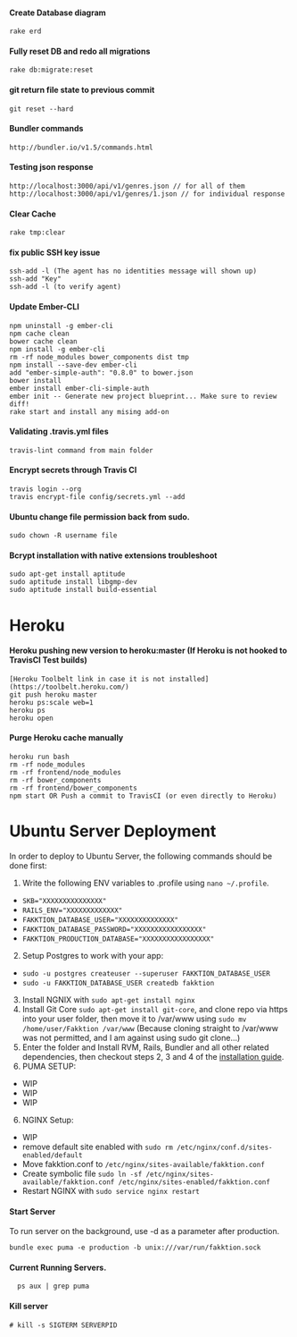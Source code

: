 #### Create Database diagram
```
rake erd
```
#### Fully reset DB and redo all migrations
```
rake db:migrate:reset
```
#### git return file state to previous commit
```
git reset --hard
```
#### Bundler commands
```
http://bundler.io/v1.5/commands.html
```
#### Testing json response
```
http://localhost:3000/api/v1/genres.json // for all of them
http://localhost:3000/api/v1/genres/1.json // for individual response
```
#### Clear Cache
```
rake tmp:clear
```
#### fix public SSH key issue
```
ssh-add -l (The agent has no identities message will shown up)
ssh-add "Key"
ssh-add -l (to verify agent)
```
#### Update Ember-CLI
```
npm uninstall -g ember-cli
npm cache clean
bower cache clean
npm install -g ember-cli
rm -rf node_modules bower_components dist tmp
npm install --save-dev ember-cli
add "ember-simple-auth": "0.8.0" to bower.json
bower install
ember install ember-cli-simple-auth
ember init -- Generate new project blueprint... Make sure to review diff!
rake start and install any mising add-on	
```
#### Validating .travis.yml files
```
travis-lint command from main folder
```
#### Encrypt secrets through Travis CI
```
travis login --org
travis encrypt-file config/secrets.yml --add
```

#### Ubuntu change file permission back from sudo.
```
sudo chown -R username file
```

#### Bcrypt installation with native extensions troubleshoot
```
sudo apt-get install aptitude
sudo aptitude install libgmp-dev
sudo aptitude install build-essential
```
# Heroku
#### Heroku pushing new version to heroku:master (If Heroku is not hooked to TravisCI Test builds) 
```
[Heroku Toolbelt link in case it is not installed](https://toolbelt.heroku.com/)
git push heroku master
heroku ps:scale web=1
heroku ps
heroku open
```
#### Purge Heroku cache manually 
```
heroku run bash
rm -rf node_modules
rm -rf frontend/node_modules
rm -rf bower_components
rm -rf frontend/bower_components
npm start OR Push a commit to TravisCI (or even directly to Heroku) 
```

# Ubuntu Server Deployment
In order to deploy to Ubuntu Server, the following commands should be done first:

1. Write the following ENV variables to .profile using ```nano ~/.profile```. 
 - ```SKB="XXXXXXXXXXXXXXX"```
 - ```RAILS_ENV="XXXXXXXXXXXXX"```
 - ```FAKKTION_DATABASE_USER="XXXXXXXXXXXXXX"```
 - ```FAKKTION_DATABASE_PASSWORD="XXXXXXXXXXXXXXXXX"```
 - ```FAKKTION_PRODUCTION_DATABASE="XXXXXXXXXXXXXXXXX"```
2. Setup Postgres to work with your app:
 - ```sudo -u postgres createuser --superuser FAKKTION_DATABASE_USER```
 - ```sudo -u FAKKTION_DATABASE_USER createdb fakktion```
3. Install NGNIX with ```sudo apt-get install nginx```
4. Install Git Core ```sudo apt-get install git-core```, and clone repo via https into your user folder, then move it to /var/www using ```sudo mv /home/user/Fakktion /var/www``` (Because cloning straight to /var/www was not permitted, and I am against using sudo git clone...)
5. Enter the folder and Install RVM, Rails, Bundler and all other related dependencies, then checkout steps 2, 3 and 4 of the [installation guide](https://github.com/Deovandski/Fakktion#installation).
5. PUMA SETUP: 
 - WIP
 - WIP
 - WIP
6. NGINX Setup: 
 - WIP
 - remove default site enabled with ```sudo rm /etc/nginx/conf.d/sites-enabled/default```
 - Move fakktion.conf to ```/etc/nginx/sites-available/fakktion.conf```
 - Create symbolic file ```sudo ln -sf /etc/nginx/sites-available/fakktion.conf /etc/nginx/sites-enabled/fakktion.conf```
 - Restart NGINX with ```sudo service nginx restart```

#### Start Server
To run server on the background, use -d as a parameter after production.
```
bundle exec puma -e production -b unix:///var/run/fakktion.sock 
```

#### Current Running Servers.
```
  ps aux | grep puma
```
#### Kill server
```
# kill -s SIGTERM SERVERPID
```
